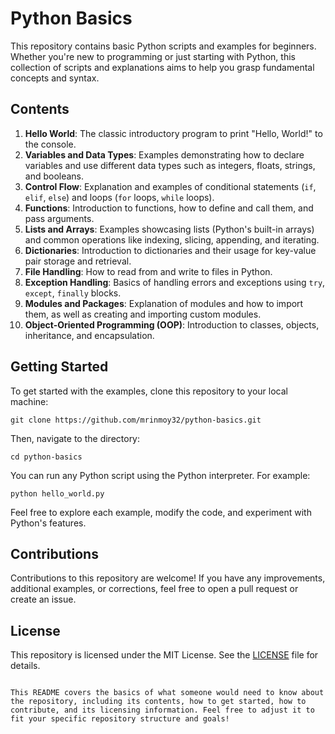 # Python Basics

This repository contains basic Python scripts and examples for beginners. Whether you're new to programming or just starting with Python, this collection of scripts and explanations aims to help you grasp fundamental concepts and syntax.

## Contents

1. **Hello World**: The classic introductory program to print "Hello, World!" to the console.
2. **Variables and Data Types**: Examples demonstrating how to declare variables and use different data types such as integers, floats, strings, and booleans.
3. **Control Flow**: Explanation and examples of conditional statements (`if`, `elif`, `else`) and loops (`for` loops, `while` loops).
4. **Functions**: Introduction to functions, how to define and call them, and pass arguments.
5. **Lists and Arrays**: Examples showcasing lists (Python's built-in arrays) and common operations like indexing, slicing, appending, and iterating.
6. **Dictionaries**: Introduction to dictionaries and their usage for key-value pair storage and retrieval.
7. **File Handling**: How to read from and write to files in Python.
8. **Exception Handling**: Basics of handling errors and exceptions using `try`, `except`, `finally` blocks.
9. **Modules and Packages**: Explanation of modules and how to import them, as well as creating and importing custom modules.
10. **Object-Oriented Programming (OOP)**: Introduction to classes, objects, inheritance, and encapsulation.

## Getting Started

To get started with the examples, clone this repository to your local machine:

```
git clone https://github.com/mrinmoy32/python-basics.git
```

Then, navigate to the directory:

```
cd python-basics
```

You can run any Python script using the Python interpreter. For example:

```
python hello_world.py
```

Feel free to explore each example, modify the code, and experiment with Python's features.

## Contributions

Contributions to this repository are welcome! If you have any improvements, additional examples, or corrections, feel free to open a pull request or create an issue.

## License

This repository is licensed under the MIT License. See the [LICENSE](LICENSE) file for details.
```

This README covers the basics of what someone would need to know about the repository, including its contents, how to get started, how to contribute, and its licensing information. Feel free to adjust it to fit your specific repository structure and goals!